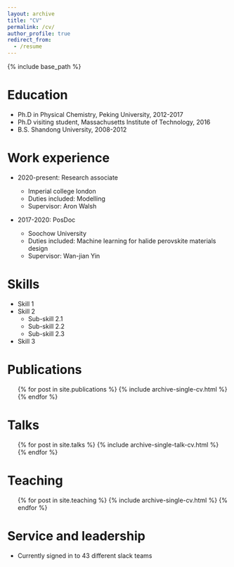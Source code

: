 ```yaml
---
layout: archive
title: "CV"
permalink: /cv/
author_profile: true
redirect_from:
  - /resume
---
```


{% include base_path %}

Education
======
* Ph.D in Physical Chemistry, Peking University, 2012-2017
* Ph.D visiting student, Massachusetts Institute of Technology, 2016
* B.S. Shandong University, 2008-2012

Work experience
======
* 2020-present: Research associate 
  * Imperial college london
  * Duties included: Modelling
  * Supervisor: Aron Walsh

* 2017-2020: PosDoc
  * Soochow University
  * Duties included: Machine learning for halide perovskite materials design
  * Supervisor: Wan-jian Yin
  
Skills
======
* Skill 1
* Skill 2
  * Sub-skill 2.1
  * Sub-skill 2.2
  * Sub-skill 2.3
* Skill 3

Publications
======
  <ul>{% for post in site.publications %}
    {% include archive-single-cv.html %}
  {% endfor %}</ul>
  
Talks
======
  <ul>{% for post in site.talks %}
    {% include archive-single-talk-cv.html %}
  {% endfor %}</ul>
  
Teaching
======
  <ul>{% for post in site.teaching %}
    {% include archive-single-cv.html %}
  {% endfor %}</ul>
  
Service and leadership
======
* Currently signed in to 43 different slack teams
